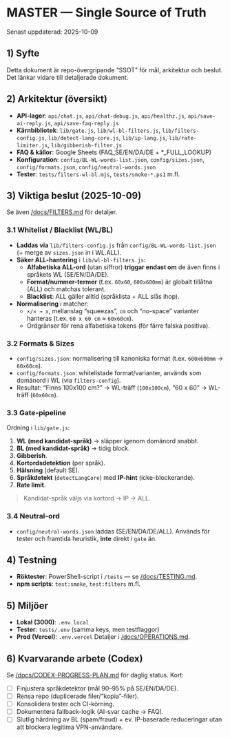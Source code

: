 # MASTER — Single Source of Truth

Senast uppdaterad: 2025-10-09

## 1) Syfte
Detta dokument är repo-övergripande “SSOT” för mål, arkitektur och beslut. Det länkar vidare till detaljerade dokument.

## 2) Arkitektur (översikt)
- **API-lager**: `api/chat.js`, `api/chat-debug.js`, `api/healthz.js`, `api/save-ai-reply.js`, `api/save-faq-reply.js`
- **Kärnbibliotek**: `lib/gate.js`, `lib/wl-bl-filters.js`, `lib/filters-config.js`, `lib/detect-lang-core.js`, `lib/ip-lang.js`, `lib/rate-limiter.js`, `lib/gibberish-filter.js`
- **FAQ & källor**: Google Sheets (FAQ_SE/EN/DA/DE + *_FULL_LOOKUP)
- **Konfiguration**: `config/BL-WL-words-list.json`, `config/sizes.json`, `config/formats.json`, `config/neutral-words.json`
- **Tester**: `tests/filters-wl-bl.mjs`, `tests/smoke-*.ps1` m.fl.

## 3) Viktiga beslut (2025-10-09)
Se även [/docs/FILTERS.md](./FILTERS.md) för detaljer.

### 3.1 Whitelist / Blacklist (WL/BL)
- **Laddas via** `lib/filters-config.js` från `config/BL-WL-words-list.json` (+ merge av `sizes.json` in i WL.ALL).
- **Säker ALL-hantering** i `lib/wl-bl-filters.js`:
  - **Alfabetiska ALL-ord** (utan siffror) **triggar endast om** de även finns i språkets WL (SE/EN/DA/DE).
  - **Format/nummer-termer** (t.ex. `60x60`, `600x600mm`) är globalt tillåtna (ALL) och matchas tolerant.
  - **Blacklist**: ALL gäller alltid (språklista + ALL slås ihop).
- **Normalisering** i matcher:
  - `×/✕ → x`, mellanslag “squeezas”, `cm` och “no-space” varianter hanteras (t.ex. `60 x 60 cm` ≈ `60x60cm`).
  - Ordgränser för rena alfabetiska tokens (för färre falska positiva).

### 3.2 Formats & Sizes
- `config/sizes.json`: normalisering till kanoniska format (t.ex. `600x600mm` → `60x60cm`).
- `config/formats.json`: whitelistade format/varianter, används som domänord i WL (via `filters-config`).
- Resultat: “Finns 100x100 cm?” → WL-träff (`100x100cm`), “60 x 60” → WL-träff (`60x60cm`).

### 3.3 Gate-pipeline
Ordning i `lib/gate.js`:
1. **WL (med kandidat-språk)** → släpper igenom domänord snabbt.
2. **BL (med kandidat-språk)** → tidig block.
3. **Gibberish**.
4. **Kortordsdetektion** (per språk).
5. **Hälsning** (default SE).
6. **Språkdetekt** (`detectLangCore`) med **IP-hint** (icke-blockerande).
7. **Rate limit**.
> Kandidat-språk väljs via kortord → IP → ALL.

### 3.4 Neutral-ord
- `config/neutral-words.json` laddas (SE/EN/DA/DE/ALL). Används för tester och framtida heuristik, **inte** direkt i `gate` än.

## 4) Testning
- **Röktester**: PowerShell-script i `/tests` — se [/docs/TESTING.md](./TESTING.md).
- **npm scripts**: `test:smoke`, `test:filters` m.fl.

## 5) Miljöer
- **Lokal (3000)**: `.env.local`
- **Tester**: `tests/.env` (samma keys, men testflaggor)
- **Prod (Vercel)**: `.env.vercel`
Detaljer i [/docs/OPERATIONS.md](./OPERATIONS.md).

## 6) Kvarvarande arbete (Codex)
Se [/docs/CODEX-PROGRESS-PLAN.md](./CODEX-PROGRESS-PLAN.md) för daglig status. Kort:
- [ ] Finjustera språkdetektor (mål 90–95% på SE/EN/DA/DE).
- [ ] Rensa repo (duplicerade filer/”kopia”-filer).
- [ ] Konsolidera tester och CI-körning.
- [ ] Dokumentera fallback-logik (AI-svar cache → FAQ).
- [ ] Slutlig hårdning av BL (spam/fraud) + ev. IP-baserade reduceringar utan att blockera legitima VPN-användare.
